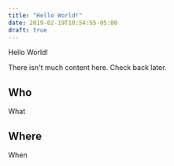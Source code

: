 ```yaml
---
title: "Hello World!"
date: 2019-02-19T10:54:55-05:00
draft: true
---
```


Hello World!  

There isn't much content here. Check back later.  

## Who  

What  

## Where  

When  